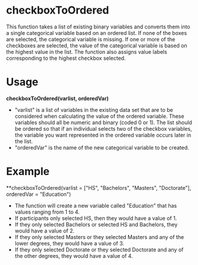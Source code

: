 # checkboxToOrdered

This function takes a list of existing binary variables and converts them into a single
categorical variable based on an ordered list. If none of the boxes are selected, the 
categorical variable is missing. If one or more of the checkboxes are selected, the 
value of the categorical variable is based on the highest value in the list. The function
also assigns value labels corresponding to the highest checkbox selected.

# Usage
**checkboxToOrdered(varlist, orderedVar)**  
* "varlist" is a list of variables in the existing data set that are to be considered when calculating the value of the ordered variable. These variables should all be numeric and binary (coded 0 or 1). The list should be ordered so that if an individual selects two of the checkbox variables, the variable you want represented in the ordered variable occurs later in the list. 
* "orderedVar" is the name of the new categorical variable to be created.

# Example
**checkboxToOrdered(varlist = ["HS", "Bachelors", "Masters", "Doctorate"], 
orderedVar = "Education")
* The function will create a new variable called "Education" that has values ranging from 1 to 4. 
* If participants only selected HS, then they would have a value of 1. 
* If they only selected Bachelors or selected HS and Bachelors, they would have a value of 2. 
* If they only selected Masters or they selected Masters and any of the lower degrees, they would have a value of 3. 
* If they only selected Doctorate or they selected Doctorate and any of the other degrees, they would have a value of 4.
